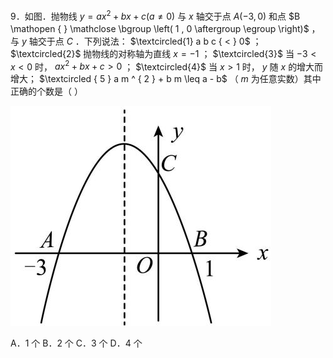 9．如图．抛物线 $y = a x ^ { 2 } + b x + c \left( a \neq 0 \right)$ 与 $x$ 轴交于点 $A \left( - 3 , 0 \right)$ 和点 $B \mathopen { } \mathclose \bgroup \left( 1 , 0 \aftergroup \egroup \right)$ ，与 $y$ 轴交于点 $C$ ．下列说法： $\textcircled{1} a b c { < } 0$ ； $\textcircled{2}$ 抛物线的对称轴为直线 $x { = } - 1$ ； $\textcircled{3}$ 当 $- 3 < x < 0$ 时， $a x ^ { 2 } + b x + c > 0$ ； $\textcircled{4}$ 当 $x > 1$ 时， $y$ 随 $x$ 的增大而增大； $\textcircled { 5 } a m ^ { 2 } + b m \leq a - b$ （ $m$ 为任意实数）其中正确的个数是（ ）

![](<../../qs_image_DB/专题3-4__二次函数选填压轴7类常考热点问题（解析版）_/f42826cf10e785b4356aac188b18828ea023046e49173475a17bc44d4e430361.jpg>)

A．1 个 B．2 个 C．3 个 D．4 个
